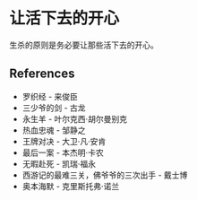 # 让活下去的开心

生杀的原则是务必要让那些活下去的开心。

## References

- 罗织经 - 来俊臣
- 三少爷的剑 - 古龙
- 永生羊 - 叶尔克西·胡尔曼别克
- 热血忠魂 - 邹静之
- 王牌对决 - 大卫·凡·安肯
- 最后一案 - 本杰明·卡农
- 无暇赴死 - 凯瑞·福永
- 西游记的最难三关，佛爷爷的三次出手 - 戴士博
- 奥本海默 - 克里斯托弗·诺兰
